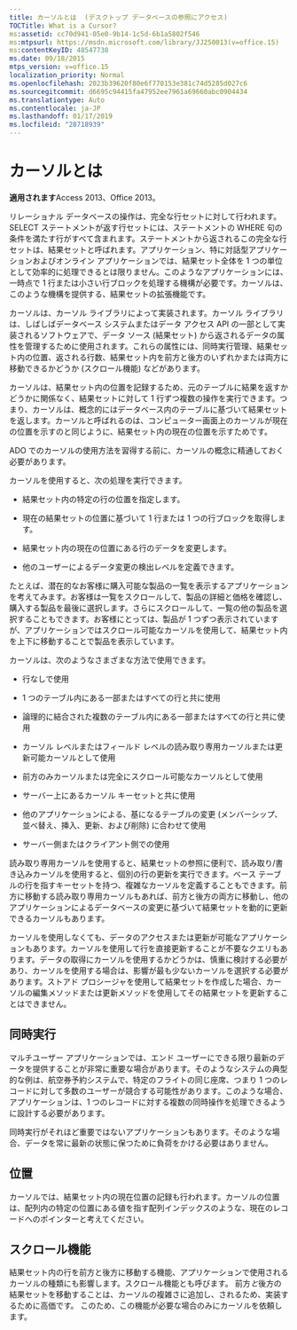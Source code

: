 ```yaml
---
title: カーソルとは  (デスクトップ データベースの参照にアクセス)
TOCTitle: What is a Cursor?
ms:assetid: cc70d941-05e0-9b14-1c5d-6b1a5802f546
ms:mtpsurl: https://msdn.microsoft.com/library/JJ250013(v=office.15)
ms:contentKeyID: 48547738
ms.date: 09/18/2015
mtps_version: v=office.15
localization_priority: Normal
ms.openlocfilehash: 2023b39620f80e6f770153e381c74d5285d027c6
ms.sourcegitcommit: d6695c94415fa47952ee7961a69660abc0904434
ms.translationtype: Auto
ms.contentlocale: ja-JP
ms.lasthandoff: 01/17/2019
ms.locfileid: "28718939"
---
```

# <a name="what-is-a-cursor"></a>カーソルとは


**適用されます**Access 2013、Office 2013。

リレーショナル データベースの操作は、完全な行セットに対して行われます。SELECT ステートメントが返す行セットには、ステートメントの WHERE 句の条件を満たす行がすべて含まれます。ステートメントから返されるこの完全な行セットは、結果セットと呼ばれます。アプリケーション、特に対話型アプリケーションおよびオンライン アプリケーションでは、結果セット全体を 1 つの単位として効率的に処理できるとは限りません。このようなアプリケーションには、一時点で 1 行または小さい行ブロックを処理する機構が必要です。カーソルは、このような機構を提供する、結果セットの拡張機能です。

カーソルは、カーソル ライブラリによって実装されます。カーソル ライブラリは、しばしばデータベース システムまたはデータ アクセス API の一部として実装されるソフトウェアで、データ ソース (結果セット) から返されるデータの属性を管理するために使用されます。これらの属性には、同時実行管理、結果セット内の位置、返される行数、結果セット内を前方と後方のいずれかまたは両方に移動できるかどうか (スクロール機能) などがあります。

カーソルは、結果セット内の位置を記録するため、元のテーブルに結果を返すかどうかに関係なく、結果セットに対して 1 行ずつ複数の操作を実行できます。つまり、カーソルは、概念的にはデータベース内のテーブルに基づいて結果セットを返します。カーソルと呼ばれるのは、コンピューター画面上のカーソルが現在の位置を示すのと同じように、結果セット内の現在の位置を示すためです。

ADO でのカーソルの使用方法を習得する前に、カーソルの概念に精通しておく必要があります。

カーソルを使用すると、次の処理を実行できます。

  - 結果セット内の特定の行の位置を指定します。

  - 現在の結果セットの位置に基づいて 1 行または 1 つの行ブロックを取得します。

  - 結果セット内の現在の位置にある行のデータを変更します。

  - 他のユーザーによるデータ変更の検出レベルを定義できます。

たとえば、潜在的なお客様に購入可能な製品の一覧を表示するアプリケーションを考えてみます。お客様は一覧をスクロールして、製品の詳細と価格を確認し、購入する製品を最後に選択します。さらにスクロールして、一覧の他の製品を選択することもできます。お客様にとっては、製品が 1 つずつ表示されていますが、アプリケーションではスクロール可能なカーソルを使用して、結果セット内を上下に移動することで製品を表示しています。

カーソルは、次のようなさまざまな方法で使用できます。

  - 行なしで使用

  - 1 つのテーブル内にある一部またはすべての行と共に使用

  - 論理的に結合された複数のテーブル内にある一部またはすべての行と共に使用

  - カーソル レベルまたはフィールド レベルの読み取り専用カーソルまたは更新可能カーソルとして使用

  - 前方のみカーソルまたは完全にスクロール可能なカーソルとして使用

  - サーバー上にあるカーソル キーセットと共に使用

  - 他のアプリケーションによる、基になるテーブルの変更 (メンバーシップ、並べ替え、挿入、更新、および削除) に合わせて使用

  - サーバー側またはクライアント側での使用

読み取り専用カーソルを使用すると、結果セットの参照に便利で、読み取り/書き込みカーソルを使用すると、個別の行の更新を実行できます。ベース テーブルの行を指すキーセットを持つ、複雑なカーソルを定義することもできます。前方に移動する読み取り専用カーソルもあれば、前方と後方の両方に移動し、他のアプリケーションによるデータベースの変更に基づいて結果セットを動的に更新できるカーソルもあります。

カーソルを使用しなくても、データのアクセスまたは更新が可能なアプリケーションもあります。カーソルを使用して行を直接更新することが不要なクエリもあります。データの取得にカーソルを使用するかどうかは、慎重に検討する必要があり、カーソルを使用する場合は、影響が最も少ないカーソルを選択する必要があります。ストアド プロシージャを使用して結果セットを作成した場合、カーソルの編集メソッドまたは更新メソッドを使用してその結果セットを更新することはできません。

## <a name="concurrency"></a>同時実行

マルチユーザー アプリケーションでは、エンド ユーザーにできる限り最新のデータを提供することが非常に重要な場合があります。そのようなシステムの典型的な例は、航空券予約システムで、特定のフライトの同じ座席、つまり 1 つのレコードに対して多数のユーザーが競合する可能性があります。このような場合、アプリケーションは、1 つのレコードに対する複数の同時操作を処理できるように設計する必要があります。

同時実行がそれほど重要ではないアプリケーションもあります。そのような場合、データを常に最新の状態に保つために負荷をかける必要はありません。

## <a name="position"></a>位置

カーソルでは、結果セット内の現在位置の記録も行われます。カーソルの位置は、配列内の特定の位置にある値を指す配列インデックスのような、現在のレコードへのポインターと考えてください。

## <a name="scrollability"></a>スクロール機能

結果セット内の行を前方と後方に移動する機能、アプリケーションで使用されるカーソルの種類にも影響します。スクロール機能とも呼びます。 前方*と*後方の結果セットを移動することは、カーソルの複雑さに追加し、されるため、実装するために高価です。 このため、この機能が必要な場合のみにカーソルを依頼します。

